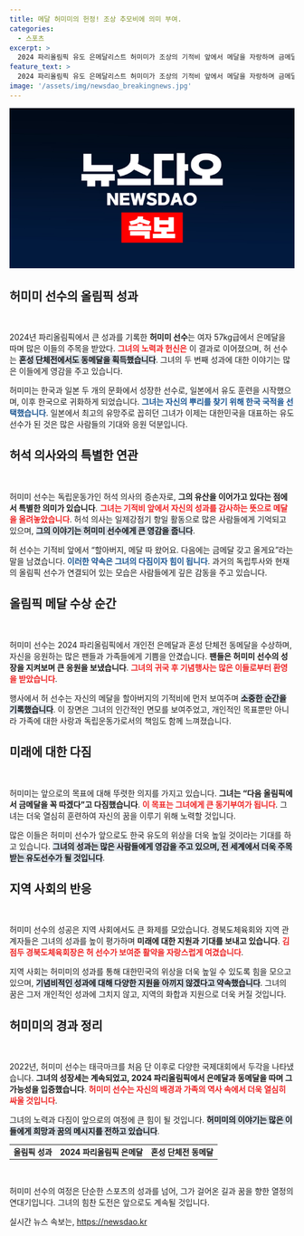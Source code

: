 ```yaml
---
title: 메달 허미미의 헌정! 조상 추모비에 의미 부여.
categories:
  - 스포츠
excerpt: >
  2024 파리올림픽 유도 은메달리스트 허미미가 조상의 기적비 앞에서 메달을 자랑하며 금메달의 다짐을 전했습니다. 독립운동가 허석 의사의 증손자로서, 그녀의 도전은 역사를 이어가는 의미 깊은 발걸음입니다.
feature_text: >
  2024 파리올림픽 유도 은메달리스트 허미미가 조상의 기적비 앞에서 메달을 자랑하며 금메달의 다짐을 전했습니다. 독립운동가 허석 의사의 증손자로서, 그녀의 도전은 역사를 이어가는 의미 깊은 발걸음입니다.
image: '/assets/img/newsdao_breakingnews.jpg'
---
```


<p><img src="/assets/img/newsdao_breakingnews.jpg" alt="flaretime 속보" /></p>

<h2 data-ke-size="size26">허미미 선수의 올림픽 성과</h2>

<p data-ke-size="size16">&nbsp;</p>

<p>2024년 파리올림픽에서 큰 성과를 기록한 <b>허미미 선수</b>는 여자 57kg급에서 은메달을 따며 많은 이들의 주목을 받았다. <b><span style="color: #ee2323;">그녀의 노력과 헌신은</span></b> 이 결과로 이어졌으며, 허 선수는 <b><span style="background-color: #21538527;">혼성 단체전에서도 동메달을 획득했습니다</span></b>. 그녀의 두 번째 성과에 대한 이야기는 많은 이들에게 영감을 주고 있습니다.</p>

<p>허미미는 한국과 일본 두 개의 문화에서 성장한 선수로, 일본에서 유도 훈련을 시작했으며, 이후 한국으로 귀화하게 되었습니다. <b><span style="color: #1a5490;">그녀는 자신의 뿌리를 찾기 위해 한국 국적을 선택했습니다</span></b>. 일본에서 최고의 유망주로 꼽히던 그녀가 이제는 대한민국을 대표하는 유도선수가 된 것은 많은 사람들의 기대와 응원 덕분입니다.</p>

<h2 data-ke-size="size26">허석 의사와의 특별한 연관</h2>

<p data-ke-size="size16">&nbsp;</p>

<p>허미미 선수는 독립운동가인 허석 의사의 증손자로, <b>그의 유산을 이어가고 있다는 점에서 특별한 의미가 있습니다</b>. <b><span style="color: #ee2323;">그녀는 기적비 앞에서 자신의 성과를 감사하는 뜻으로 메달을 올려놓았습니다</span></b>. 허석 의사는 일제강점기 항일 활동으로 많은 사람들에게 기억되고 있으며, <b><span style="background-color: #21538527;">그의 이야기는 허미미 선수에게 큰 영감을 줍니다</span></b>.</p>

<p>허 선수는 기적비 앞에서 “할아버지, 메달 따 왔어요. 다음에는 금메달 갖고 올게요”라는 말을 남겼습니다. <b><span style="color: #1a5490;">이러한 약속은 그녀의 다짐이자 힘이 됩니다</span></b>. 과거의 독립투사와 현재의 올림픽 선수가 연결되어 있는 모습은 사람들에게 깊은 감동을 주고 있습니다.</p>

<h2 data-ke-size="size26">올림픽 메달 수상 순간</h2>

<p data-ke-size="size16">&nbsp;</p>

<p>허미미 선수는 2024 파리올림픽에서 개인전 은메달과 혼성 단체전 동메달을 수상하며, 자신을 응원하는 많은 팬들과 가족들에게 기쁨을 안겼습니다. <b>팬들은 허미미 선수의 성장을 지켜보며 큰 응원을 보냈습니다</b>. <b><span style="color: #ee2323;">그녀의 귀국 후 기념행사는 많은 이들로부터 환영을 받았습니다</span></b>.</p>

<p>행사에서 허 선수는 자신의 메달을 할아버지의 기적비에 먼저 보여주며 <b><span style="background-color: #21538527;">소중한 순간을 기록했습니다</span></b>. 이 장면은 그녀의 인간적인 면모를 보여주었고, 개인적인 목표뿐만 아니라 가족에 대한 사랑과 독립운동가로서의 책임도 함께 느껴졌습니다.</p>

<h2 data-ke-size="size26">미래에 대한 다짐</h2>

<p data-ke-size="size16">&nbsp;</p>

<p>허미미는 앞으로의 목표에 대해 뚜렷한 의지를 가지고 있습니다. <b>그녀는 “다음 올림픽에서 금메달을 꼭 따겠다”고 다짐했습니다</b>. <b><span style="color: #ee2323;">이 목표는 그녀에게 큰 동기부여가 됩니다</span></b>. 그녀는 더욱 열심히 훈련하여 자신의 꿈을 이루기 위해 노력할 것입니다.</p>

<p>많은 이들은 허미미 선수가 앞으로도 한국 유도의 위상을 더욱 높일 것이라는 기대를 하고 있습니다. <b><span style="background-color: #21538527;">그녀의 성과는 많은 사람들에게 영감을 주고 있으며, 전 세계에서 더욱 주목받는 유도선수가 될 것입니다</span></b>.</p>

<h2 data-ke-size="size26">지역 사회의 반응</h2>

<p data-ke-size="size16">&nbsp;</p>

<p>허미미 선수의 성공은 지역 사회에서도 큰 화제를 모았습니다. 경북도체육회와 지역 관계자들은 그녀의 성과를 높이 평가하며 <b>미래에 대한 지원과 기대를 보내고 있습니다</b>. <b><span style="color: #ee2323;">김점두 경북도체육회장은 허 선수가 보여준 활약을 자랑스럽게 여겼습니다</span></b>.</p>

<p>지역 사회는 허미미의 성과를 통해 대한민국의 위상을 더욱 높일 수 있도록 힘을 모으고 있으며, <b><span style="background-color: #21538527;">기념비적인 성과에 대해 다양한 지원을 아끼지 않겠다고 약속했습니다</span></b>. 그녀의 꿈은 그저 개인적인 성과에 그치지 않고, 지역의 화합과 지원으로 더욱 커질 것입니다.</p>

<h2 data-ke-size="size26">허미미의 경과 정리</h2>

<p data-ke-size="size16">&nbsp;</p>

<p>2022년, 허미미 선수는 태극마크를 처음 단 이후로 다양한 국제대회에서 두각을 나타냈습니다. <b>그녀의 성장세는 계속되었고, 2024 파리올림픽에서 은메달과 동메달을 따며 그 가능성을 입증했습니다</b>. <b><span style="color: #ee2323;">허미미 선수는 자신의 배경과 가족의 역사 속에서 더욱 열심히 싸울 것입니다</span></b>.</p>

<p>그녀의 노력과 다짐이 앞으로의 여정에 큰 힘이 될 것입니다. <b><span style="background-color: #21538527;">허미미의 이야기는 많은 이들에게 희망과 꿈의 메시지를 전하고 있습니다</span></b>. </p>

<table style="width: 100%; text-align: center;">
    <tr>
        <td style="text-align: center; height: 17px;"><b>올림픽 성과</b></td>
        <td style="text-align: center; height: 17px;"><b>2024 파리올림픽 은메달</b></td>
        <td style="text-align: center; height: 17px;"><b>혼성 단체전 동메달</b></td>
    </tr>
</table>

<p data-ke-size="size16">&nbsp;</p>

<p>허미미 선수의 여정은 단순한 스포츠의 성과를 넘어, 그가 걸어온 길과 꿈을 향한 열정의 연대기입니다. 그녀의 힘찬 도전은 앞으로도 계속될 것입니다.</p>
실시간 뉴스 속보는, <a href="https://newsdao.kr" rel="dofollow">https://newsdao.kr</a>


